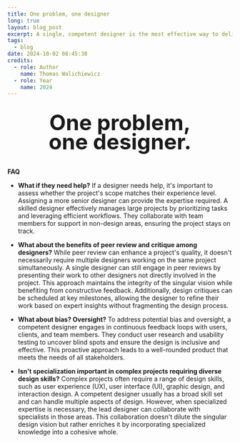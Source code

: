 ```yaml
---
title: One problem, one designer
long: true
layout: blog_post
excerpt: A single, competent designer is the most effective way to deliver quality products
tags:
  - blog
date: 2024-10-02 08:45:38
credits:
  - role: Author
    name: Thomas Walichiewicz
  - role: Year
    name: 2024
---
```


<h2 style="color:currentcolor;font-size:3rem;line-height:89%;text-align:center;margin-left:auto;margin-right:auto;margin-top:36px;margin-bottom:36px;">One problem,<br/>one designer.</h2>

**FAQ**

* **What if they need help?**
If a designer needs help, it's important to assess whether the project's scope matches their experience level. Assigning a more senior designer can provide the expertise required. A skilled designer effectively manages large projects by prioritizing tasks and leveraging efficient workflows. They collaborate with team members for support in non-design areas, ensuring the project stays on track.

* **What about the benefits of peer review and critique among designers?**
While peer review can enhance a project's quality, it doesn't necessarily require multiple designers working on the same project simultaneously. A single designer can still engage in peer reviews by presenting their work to other designers not directly involved in the project. This approach maintains the integrity of the singular vision while benefiting from constructive feedback. Additionally, design critiques can be scheduled at key milestones, allowing the designer to refine their work based on expert insights without fragmenting the design process.

* **What about bias? Oversight?**
To address potential bias and oversight, a competent designer engages in continuous feedback loops with users, clients, and team members. They conduct user research and usability testing to uncover blind spots and ensure the design is inclusive and effective. This proactive approach leads to a well-rounded product that meets the needs of all stakeholders.

* **Isn't specialization important in complex projects requiring diverse design skills?**
Complex projects often require a range of design skills, such as user experience (UX), user interface (UI), graphic design, and interaction design. A competent designer usually has a broad skill set and can handle multiple aspects of design. However, when specialized expertise is necessary, the lead designer can collaborate with specialists in those areas. This collaboration doesn't dilute the singular design vision but rather enriches it by incorporating specialized knowledge into a cohesive whole.
